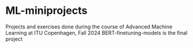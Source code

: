 # ML-miniprojects
Projects and exercises done during the course of Advanced Machine Learning at ITU Copenhagen, Fall 2024
BERT-finetuning-models is the final project 
